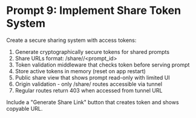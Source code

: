 # Prompt 9: Implement Share Token System

Create a secure sharing system with access tokens:

1. Generate cryptographically secure tokens for shared prompts
2. Share URLs format: /share/<token>/<prompt_id>
3. Token validation middleware that checks token before serving prompt
4. Store active tokens in memory (reset on app restart)
5. Public share view that shows prompt read-only with limited UI
6. Origin validation - only /share/ routes accessible via tunnel
7. Regular routes return 403 when accessed from tunnel URL

Include a "Generate Share Link" button that creates token and shows copyable URL.